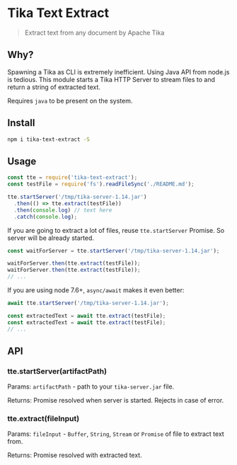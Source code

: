 # Tika Text Extract

> Extract text from any document by Apache Tika

## Why?

Spawning a Tika as CLI is extremely inefficient.
Using Java API from node.js is tedious.
This module starts a Tika HTTP Server to stream files to
and return a string of extracted text.

Requires `java` to be present on the system.

## Install

```bash
npm i tika-text-extract -S
```

## Usage

```javascript
const tte = require('tika-text-extract');
const testFile = require('fs').readFileSync('./README.md');

tte.startServer('/tmp/tika-server-1.14.jar')
  .then(() => tte.extract(testFile))
  .then(console.log) // text here
  .catch(console.log);
```

If you are going to extract a lot of files, reuse `tte.startServer` Promise.
So server will be already started.

```javascript
const waitForServer = tte.startServer('/tmp/tika-server-1.14.jar');

waitForServer.then(tte.extract(testFile));
waitForServer.then(tte.extract(testFile));
// ...
```

If you are using node 7.6+, `async/await` makes it even better:

```javascript
await tte.startServer('/tmp/tika-server-1.14.jar');

const extractedText = await tte.extract(testFile);
const extractedText = await tte.extract(testFile);
// ...
```

## API

### tte.startServer(artifactPath)

Params: `artifactPath` - path to your `tika-server.jar` file.

Returns: Promise resolved when server is started. Rejects in case of error.

### tte.extract(fileInput)

Params: `fileInput` - `Buffer`, `String`, `Stream` or `Promise` of file to extract text from.

Returns: Promise resolved with extracted text.
